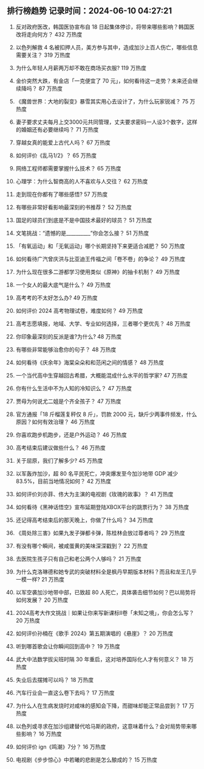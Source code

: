 
## 排行榜趋势 记录时间：2024-06-10 04:27:21
  
  1. 反对政府医改，韩国医协宣布自 18 日起集体停诊，将带来哪些影响？韩国医改将走向何方？ 432 万热度
    
  2. 以色列解救 4 名被扣押人员，美方参与其中，造成加沙上百人伤亡，哪些信息需要关注？ 319 万热度
    
  3. 为什么年轻人月薪两万却不敢在商场买衣服? 119 万热度
    
  4. 金价突然大跌，有金店「一克便宜了 70 元」，如何看待这一走势？未来还会继续降吗？ 87 万热度
    
  5. 《魔兽世界：大地的裂变》暴雪其实用心去设计了，为什么玩家锐减？ 75 万热度
    
  6. 妻子要求丈夫每月上交3000元共同管理，丈夫要求密码一人设3个数字，这样的婚姻还有必要继续吗？ 71 万热度
    
  7. 穿越女真的能爱上古代人吗？ 67 万热度
    
  8. 如何评价《乱马1/2》？ 65 万热度
    
  9. 网络工程师都需要掌握什么技术？ 65 万热度
    
  10. 心理学：为什么智商高的人不喜欢与人交往？ 62 万热度
    
  11. 走到现在你都有了哪些感悟? 57 万热度
    
  12. 有哪些非常好看影响最深刻的书推荐？ 52 万热度
    
  13. 国足的球员们到底是不是中国技术最好的球员？ 51 万热度
    
  14. 文笔挑战：“遗憾的是__________”你会怎么接？ 51 万热度
    
  15. 「有氧运动」和「无氧运动」哪个长期坚持下来更适合减肥？ 50 万热度
    
  16. 如何看待广汽曾庆洪与比亚迪王传福之间「卷不卷」的争论？ 49 万热度
    
  17. 为什么现在很多二游都学习使用类似《原神》的抽卡机制？ 49 万热度
    
  18. 一个女人的最大底气是什么？ 49 万热度
    
  19. 高考考的不太好怎么办? 49 万热度
    
  20. 如何评价 2024 高考物理试卷，难度如何？ 49 万热度
    
  21. 高考志愿填报，地域、大学、专业如何选择，三者哪个更优先？ 48 万热度
    
  22. 你印象最深刻的反派是谁?为什么? 48 万热度
    
  23. 有哪些非常能够治愈你的句子？ 48 万热度
    
  24. 如何看待《庆余年》海棠朵朵和和范闲之间的情感？ 48 万热度
    
  25. 一个当代高中生穿越回古希腊，大概能混成什么水平的哲学家? 47 万热度
    
  26. 你有什么生活中不为人知的冷知识么？ 47 万热度
    
  27. 贾母为何说尤二姐是个齐全孩子？ 47 万热度
    
  28. 官方通报「18 斤榴莲复秤仅 8 斤」，罚款 2000 元，缺斤少两事件频发，什么原因？如何有效治理？ 46 万热度
    
  29. 你喜欢跑步机跑步，还是户外运动？ 46 万热度
    
  30. 高考结束后建议做些什么？ 46 万热度
    
  31. 关于屈原，我们了解多少? 45 万热度
    
  32. 以军轰炸加沙，超 80 名平民死亡，冲突爆发至今加沙地带 GDP 减少 83.5%，目前当地情况如何？ 42 万热度
    
  33. 如何评价刘亦菲、佟大为主演的电视剧《玫瑰的故事》？ 41 万热度
    
  34. 如何看待《黑神话悟空》宣布延期登陆XBOX平台的跳票行为？ 38 万热度
    
  35. 还记得高考结束后的那天晚上，你做了什么吗？ 34 万热度
    
  36. 《周处除三害》如果九发子弹都卡弹，陈桂林会放过尊者吗？ 29 万热度
    
  37. 有没有哪个瞬间，被咸蛋黄的美味深深戳到？ 22 万热度
    
  38. 去医院生孩子只有自己和老公两个人够吗？ 21 万热度
    
  39. 为什么克洛琳德和她专武的突破材料全是枫丹早期版本材料？而且和龙王几乎一模一样? 21 万热度
    
  40. 以军空袭加沙地带中部，已致超 80 人死亡，具体袭击细节如何？巴以局势将如何发展？ 20 万热度
    
  41. 2024高考大作文挑战｜如果让你来写新课标II卷「未知之境」，你会怎么写？ 20 万热度
    
  42. 如何评价孙楠在《歌手 2024》第五期演唱的《悬崖》？ 20 万热度
    
  43. 听到哪首歌会让你瞬间回到高中？ 19 万热度
    
  44. 武大中法数学拔尖班时隔 30 年重启，这对培养国际化人才有何意义？ 18 万热度
    
  45. 失业后去摆摊可以吗？ 18 万热度
    
  46. 汽车行业会一直这么卷下去吗？ 17 万热度
    
  47. 为什么人在生病发烧时对咸味的感知会下降，而甜味却能正常品尝到？ 17 万热度
    
  48. 以色列或寻求在加沙组建替代哈马斯的政府，这意味着什么？会对局势带来哪些影响？ 16 万热度
    
  49. 如何评价 ign《鸣潮》7分？ 16 万热度
    
  50. 电视剧《步步惊心》中若曦的悲剧是怎么酿成的？ 15 万热度
    